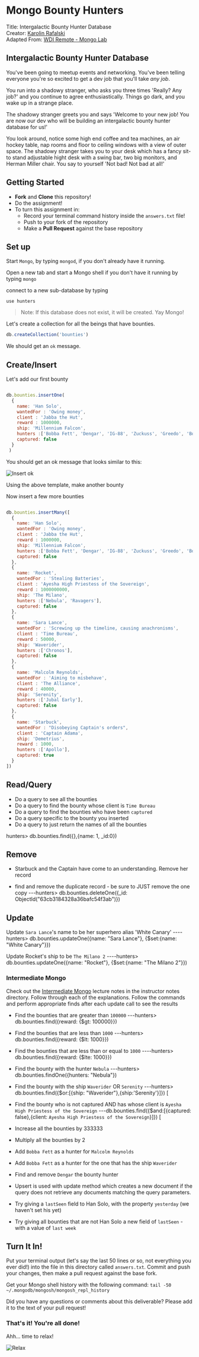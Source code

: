 # Mongo Bounty Hunters
Title: Intergalactic Bounty Hunter Database<br>
Creator: [Karolin Rafalski](https://generalassemb.ly/instructors/karolina-rafalski/11367) <br>
Adapted From: [WDI Remote - Mongo Lab](https://git.generalassemb.ly/Web-Development-Immersive-Remote/WDIR-Stan-Lee/blob/master/unit_2/w06d02/student_labs/morning.md) <br>

## Intergalactic Bounty Hunter Database

You've been going to meetup events and networking. You've been telling everyone you're so excited to get a dev job that you'll take _any job_.

You run into a shadowy stranger, who asks you three times 'Really? Any job?' and you continue to agree enthusiastically. Things go dark, and you wake up in a strange place.

The shadowy stranger greets you and says 'Welcome to your new job! You are now our dev who will be building an intergalactic bounty hunter database for us!'

You look around, notice some high end coffee and tea machines, an air hockey table, nap rooms and floor to ceiling windows with a view of outer space. The shadowy stranger takes you to your desk which has a fancy sit-to stand adjustable hight desk with a swing bar, two big monitors, and Herman Miller chair. You say to yourself 'Not bad! Not bad at all!'

## Getting Started

* **Fork** and **Clone** this repository!
* Do the assignment!
* To turn this assignment in:
    * Record your terminal command history inside the `answers.txt` file!
    * Push to your fork of the repository
    * Make a **Pull Request** against the base repository

## Set up

Start `Mongo`, by typing `mongod`, if you don't already have it running.

Open a new tab and start a Mongo shell if you don't have it running by typing `mongo`

connect to a new sub-database by typing

```
use hunters
```

> Note: If this database does not exist, it will be created. Yay Mongo!

Let's create a collection for all the beings that have bounties.

```js
db.createCollection('bounties')
```

We should get an `ok` message.

## Create/Insert

Let's add our first bounty

```js

db.bounties.insertOne(
  {
    name: 'Han Solo',
    wantedFor : 'Owing money',
    client : 'Jabba the Hut',
    reward : 1000000,
    ship: 'Millennium Falcon',
    hunters :['Bobba Fett', 'Dengar', 'IG-88', 'Zuckuss', 'Greedo', 'Bossk', '4-LOM'],
    captured: false
  }
 )
```

You should get an ok message that looks similar to this:

![Insert ok](https://i.imgur.com/KdFh4Ss.png)

Using the above template, make another bounty

Now insert a few more bounties

```js

db.bounties.insertMany([
  {
    name: 'Han Solo',
    wantedFor : 'Owing money',
    client : 'Jabba the Hut',
    reward : 1000000,
    ship: 'Millennium Falcon',
    hunters :['Bobba Fett', 'Dengar', 'IG-88', 'Zuckuss', 'Greedo', 'Bossk', '4-LOM'],
    captured: false
  },
  {
    name: 'Rocket',
    wantedFor : 'Stealing Batteries',
    client : 'Ayesha High Priestess of the Sovereign',
    reward : 1000000000,
    ship: 'The Milano',
    hunters :['Nebula', 'Ravagers'],
    captured: false
  },
  {
    name: 'Sara Lance',
    wantedFor : 'Screwing up the timeline, causing anachronisms',
    client : 'Time Bureau',
    reward : 50000,
    ship: 'Waverider',
    hunters :['Chronos'],
    captured: false
  },
  {
    name: 'Malcolm Reynolds',
    wantedFor : 'Aiming to misbehave',
    client : 'The Alliance',
    reward : 40000,
    ship: 'Serenity',
    hunters :['Jubal Early'],
    captured: false
  },
  {
    name: 'Starbuck',
    wantedFor : "Disobeying Captain's orders",
    client : 'Captain Adama',
    ship: 'Demetrius',
    reward : 1000,
    hunters :['Apollo'],
    captured: true
  }
])
```

## Read/Query

- Do a query to see all the bounties
- Do a query to find the bounty whose client is `Time Bureau`
- Do a query to find the bounties who have been `captured`
- Do a query specific to the bounty you inserted
- Do a query to just return the names of all the bounties

 hunters> db.bounties.find({},{name: 1, _id:0})
## Remove

- Starbuck and the Captain have come to an understanding. Remove her record

- find and remove the duplicate record - be sure to JUST remove the one copy
---hunters> db.bounties.deleteOne({_id: ObjectId("63cb3184328a36bafc54f3ab")})

## Update

Update `Sara Lance`'s name to be her superhero alias 'White Canary'
----hunters> db.bounties.updateOne({name: "Sara Lance"}, {$set:{name: "White Canary"}})

Update Rocket's ship to be `The Milano 2`
----hunters> db.bounties.updateOne({name: "Rocket"}, {$set:{name: "The Milano 2"}})

### Intermediate Mongo

Check out the [Intermediate Mongo](https://gawdiseattle.gitbook.io/wdi/04-databases/mongo-intro/intermediate) lecture notes in the instructor notes directory. Follow through each of the explanations. Follow the commands and perform appropriate finds after each update call to see the results

- Find the bounties that are greater than `100000`
---hunters> db.bounties.find({reward: {$gt: 100000}})
- Find the bounties that are less than `1000`
---hunters> db.bounties.find({reward: {$lt: 1000}})
- Find the bounties that are less than or equal to `1000`
----hunters> db.bounties.find({reward: {$lte: 1000}})


- Find the bounty with the hunter `Nebula`
---hunters> db.bounties.findOne({hunters: "Nebula"})



- Find the bounty with the ship `Waverider` OR `Serenity`
---hunters> db.bounties.find({$or:[{ship: "Waverider"},{ship:'Serenity'}]})
[
- Find the bounty who is not captured AND has whose client is `Ayesha High Priestess of the Sovereign`
  ---db.bounties.find({$and:[{captured: false},{client: `Ayesha High Priestess of the Sovereign`}]})
[


- Increase all the bounties by 333333
- Multiply all the bounties by 2
- Add `Bobba Fett` as a hunter for `Malcolm Reynolds`
- Add `Bobba Fett` as a hunter for the one that has the ship `Waverider`
- Find and remove `Dengar` the bounty hunter
- Upsert is used with update method which creates a new document if the query does not retrieve any documents matching the query parameters.
- Try giving a `lastSeen` field to Han Solo, with the property `yesterday` (we haven't set his yet)
- Try giving all bounties that are not Han Solo a new field of `lastSeen` - with a value of `last week`

## Turn It In!

Put your terminal output (let's say the last 50 lines or so, not everything you ever did!) into the file in this directory called `answers.txt`. Commit and push your changes, then make a pull request against the base fork.

Get your Mongo shell history with the following command: `tail -50 ~/.mongodb/mongosh/mongosh_repl_history`

Did you have any questions or comments about this deliverable? Please add it to the text of your pull request!

### That's it! You're all done!

Ahh... time to relax!

![Relax](https://media.giphy.com/media/hR7yR2AMVxv8c/giphy.gif)

